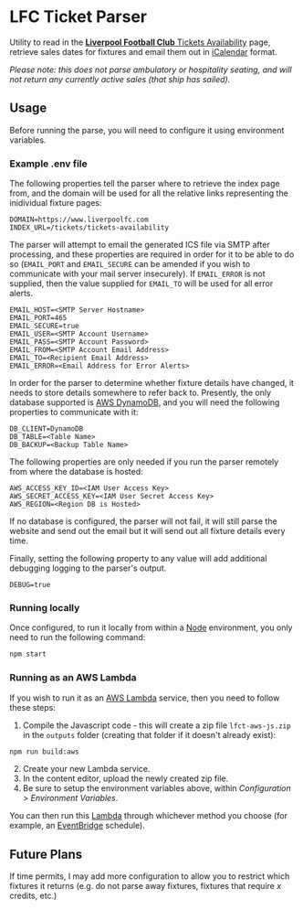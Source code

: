 # LFC Ticket Parser

Utility to read in the [**Liverpool Football Club** Tickets Availability](https://www.liverpoolfc.com/tickets/tickets-availability) page, retrieve sales dates for fixtures and email them out in [iCalendar](https://icalendar.org/) format.

_Please note: this does not parse ambulatory or hospitality seating, and will not return any currently active sales (that ship has sailed)._

## Usage

Before running the parse, you will need to configure it using environment variables.

### Example .env file

The following properties tell the parser where to retrieve the index page from, and the domain will be used for all the relative links representing the inidividual fixture pages:

```properties
DOMAIN=https://www.liverpoolfc.com
INDEX_URL=/tickets/tickets-availability
```

The parser will attempt to email the generated ICS file via SMTP after processing, and these properties are required in order for it to be able to do so (`EMAIL_PORT` and `EMAIL_SECURE` can be amended if you wish to communicate with your mail server insecurely).  If `EMAIL_ERROR` is not supplied, then the value supplied for `EMAIL_TO` will be used for all error alerts.

```properties
EMAIL_HOST=<SMTP Server Hostname>
EMAIL_PORT=465
EMAIL_SECURE=true
EMAIL_USER=<SMTP Account Username>
EMAIL_PASS=<SMTP Account Password>
EMAIL_FROM=<SMTP Account Email Address>
EMAIL_TO=<Recipient Email Address>
EMAIL_ERROR=<Email Address for Error Alerts>
```

In order for the parser to determine whether fixture details have changed, it needs to store details somewhere to refer back to.  Presently, the only database supported is [AWS DynamoDB](https://aws.amazon.com/dynamodb/), and you will need the following properties to communicate with it:

```properties
DB_CLIENT=DynamoDB
DB_TABLE=<Table Name>
DB_BACKUP=<Backup Table Name>
```

The following properties are only needed if you run the parser remotely from where the database is hosted:

```properties
AWS_ACCESS_KEY_ID=<IAM User Access Key>
AWS_SECRET_ACCESS_KEY=<IAM User Secret Access Key>
AWS_REGION=<Region DB is Hosted>
```

If no database is configured, the parser will not fail, it will still parse the website and send out the email but it will send out all fixture details every time.

Finally, setting the following property to any value will add additional debugging logging to the parser's output.

```properties
DEBUG=true
```

### Running locally

Once configured, to run it locally from within a [Node](https://nodejs.org/en) environment, you only need to run the following command:

```bash
npm start
```

### Running as an AWS Lambda

If you wish to run it as an [AWS Lambda](https://aws.amazon.com/lambda/) service, then you need to follow these steps:

1. Compile the Javascript code - this will create a zip file `lfct-aws-js.zip` in the `outputs` folder (creating that folder if it doesn't already exist):
```bash
npm run build:aws
```
2. Create your new Lambda service.
3. In the content editor, upload the newly created zip file.
4. Be sure to setup the environment variables above, within *Configuration* > *Environment Variables*.

You can then run this [Lambda](https://aws.amazon.com/lambda/) through whichever method you choose (for example, an [EventBridge](https://aws.amazon.com/eventbridge/) schedule).

## Future Plans

If time permits, I may add more configuration to allow you to restrict which fixtures it returns (e.g. do not parse away fixtures, fixtures that require _x_ credits, etc.)